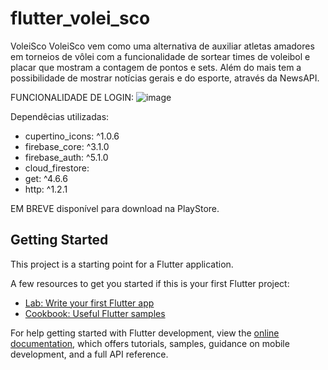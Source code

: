 # flutter_volei_sco

VoleiSco
  VoleiSco vem como uma alternativa de auxiliar atletas amadores em torneios de vôlei com a funcionalidade de sortear times de voleibol e placar que mostram a contagem de pontos e sets.
  Além do mais tem a possibilidade de mostrar notícias gerais e do esporte, através da NewsAPI.

FUNCIONALIDADE DE LOGIN:
![image](https://github.com/KaineLirines/flutter_volei_sco/assets/123604583/20c40817-9215-4fe0-8b6a-a96f8e12b1ca)


Dependêcias utilizadas:
- cupertino_icons: ^1.0.6
- firebase_core: ^3.1.0
- firebase_auth: ^5.1.0
- cloud_firestore:
- get: ^4.6.6
- http: ^1.2.1

EM BREVE disponível para download na PlayStore.

## Getting Started

This project is a starting point for a Flutter application.

A few resources to get you started if this is your first Flutter project:

- [Lab: Write your first Flutter app](https://docs.flutter.dev/get-started/codelab)
- [Cookbook: Useful Flutter samples](https://docs.flutter.dev/cookbook)

For help getting started with Flutter development, view the
[online documentation](https://docs.flutter.dev/), which offers tutorials,
samples, guidance on mobile development, and a full API reference.
